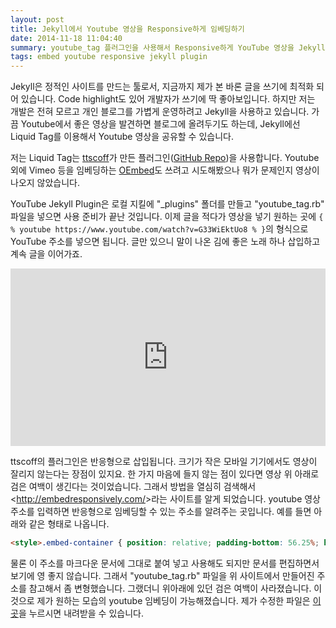 ```yaml
---
layout: post
title: Jekyll에서 Youtube 영상을 Responsive하게 임베딩하기
date: 2014-11-18 11:04:40
summary: youtube_tag 플러그인을 사용해서 Responsive하게 YouTube 영상을 Jekyll에 보기 좋게 임베딩하자.
tags: embed youtube responsive jekyll plugin
---
```

Jekyll은 정적인 사이트를 만드는 툴로서, 지금까지 제가 본 바론 글을 쓰기에 최적화 되어 있습니다. Code highlight도 있어 개발자가 쓰기에 딱 좋아보입니다. 하지만 저는 개발은 전혀 모르고 개인 블로그를 가볍게 운영하려고 Jekyll을 사용하고 있습니다. 가끔 Youtube에서 좋은 영상을 발견하면 블로그에 올려두기도 하는데, Jekyll에선 Liquid Tag를 이용해서 Youtube 영상을 공유할 수 있습니다.

저는 Liquid Tag는 [ttscoff][5141-0001]가 만든 플러그인([GitHub Repo](https://github.com/ttscoff/JekyllPlugins/tree/master/YouTube "JekyllPlugins/YouTube at master · ttscoff/JekyllPlugins · GitHub"))을 사용합니다. Youtube 외에 Vimeo 등을 임베딩하는 [OEmbed](https://gist.github.com/vanto/1455726 "OEmbed Liquid Tag for Jekyll")도 쓰려고 시도해봤으나 뭐가 문제인지 영상이 나오지 않았습니다.

YouTube Jekyll Plugin은 로컬 지킬에 "_plugins" 폴더를 만들고 "youtube_tag.rb" 파일을 넣으면 사용 준비가 끝난 것입니다. 이제 글을 적다가 영상을 넣기 원하는 곳에 `{ % youtube https://www.youtube.com/watch?v=G33WiEktUo8 % }`의 형식으로 YouTube 주소를 넣으면 됩니다. 글만 있으니 말이 나온 김에 좋은 노래 하나 삽입하고 계속 글을 이어가죠.

<style>.embed-container { position: relative; padding-bottom: 56.25%; height: 0; overflow: hidden; max-width: 100%; } .embed-container iframe, .embed-container object, .embed-container embed { position: absolute; top: 0; left: 0; width: 100%; height: 100%; }</style><div class='embed-container'><iframe src='http://www.youtube.com/embed/https://www.youtube.com/watch?v=KEk98JAPt80' frameborder='0' allowfullscreen></iframe></div>

ttscoff의 플러그인은 반응형으로 삽입됩니다. 크기가 작은 모바일 기기에서도 영상이 잘리지 않는다는 장점이 있지요. 한 가지 마음에 들지 않는 점이 있다면 영상 위 아래로 검은 여백이 생긴다는 것이었습니다. 그래서 방법을 열심히 검색해서 <<http://embedresponsively.com/>>라는 사이트를 알게 되었습니다. youtube 영상 주소를 입력하면 반응형으로 임베딩할 수 있는 주소를 알려주는 곳입니다. 예를 들면 아래와 같은 형태로 나옵니다.

```html
<style>.embed-container { position: relative; padding-bottom: 56.25%; height: 0; overflow: hidden; max-width: 100%; height: auto; } .embed-container iframe, .embed-container object, .embed-container embed { position: absolute; top: 0; left: 0; width: 100%; height: 100%; }</style><div class='embed-container'><iframe src='http://www.youtube.com/embed/eqSCunKweu8' frameborder='0' allowfullscreen></iframe></div>
```

물론 이 주소를 마크다운 문서에 그대로 붙여 넣고 사용해도 되지만 문서를 편집하면서 보기에 영 좋지 않습니다. 그래서 "youtube_tag.rb" 파일을 위 사이트에서 만들어진 주소를 참고해서 좀 변형했습니다. 그랬더니 위아래에 있던 검은 여백이 사라졌습니다. 이것으로 제가 원하는 모습의 youtube 임베딩이 가능해졌습니다. 제가 수정한 파일은 [이곳](/assets/youtube_tag.rb)을 누르시면 내려받을 수 있습니다.

[5141-0001]: https://twitter.com/ttscoff
